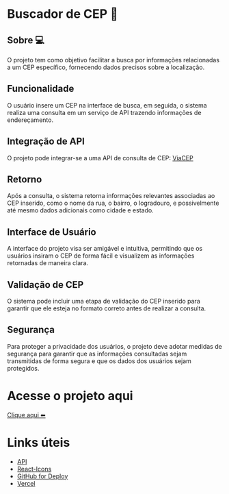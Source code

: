 # Buscador de CEP 📍

## Sobre 💻
O projeto tem como objetivo facilitar a busca por informações relacionadas a um CEP específico, fornecendo dados precisos sobre a localização.

## Funcionalidade 
O usuário insere um CEP na interface de busca, em seguida, o sistema realiza uma consulta em um serviço de API trazendo informações de endereçamento.

## Integração de API
O projeto pode integrar-se a uma API de consulta de CEP: [ViaCEP](https://viacep.com.br/)

## Retorno 
Após a consulta, o sistema retorna informações relevantes associadas ao CEP inserido, como o nome da rua, o bairro, o logradouro, e possivelmente até mesmo dados adicionais como cidade e estado.

## Interface de Usuário 
A interface do projeto visa ser amigável e intuitiva, permitindo que os usuários insiram o CEP de forma fácil e visualizem as informações retornadas de maneira clara.

## Validação de CEP
O sistema pode incluir uma etapa de validação do CEP inserido para garantir que ele esteja no formato correto antes de realizar a consulta.

## Segurança 
Para proteger a privacidade dos usuários, o projeto deve adotar medidas de segurança para garantir que as informações consultadas sejam transmitidas de forma segura e que os dados dos usuários sejam protegidos.

# Acesse o projeto aqui
[Clique aqui ⬅](https://buscacepbydevtiago-2a2j9qai0-tiagos-projects-e4887633.vercel.app/)


# Links úteis 
- [API ](https://viacep.com.br/)
- [React-Icons ](https://react-icons.github.io/react-icons/)
- [GitHub for Deploy ](https://github.com/)
- [Vercel](https://vercel.com/)